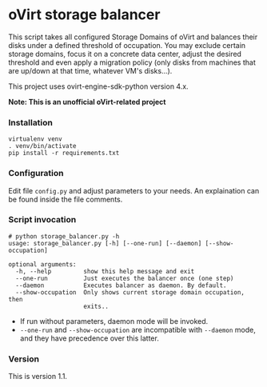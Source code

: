 # oVirt storage balancer

This script takes all configured Storage Domains of oVirt and balances their disks under a defined threshold of occupation. You may exclude certain storage domains, focus it on a concrete data center, adjust the desired threshold and even apply a migration policy (only disks from machines that are up/down at that time, whatever VM's disks...).

This project uses ovirt-engine-sdk-python version 4.x.

**Note: This is an unofficial oVirt-related project**

### Installation

```
virtualenv venv
. venv/bin/activate
pip install -r requirements.txt
```

### Configuration
Edit file `config.py` and adjust parameters to your needs. An explaination can be found inside the file comments.

### Script invocation

```
# python storage_balancer.py -h
usage: storage_balancer.py [-h] [--one-run] [--daemon] [--show-occupation]

optional arguments:
  -h, --help         show this help message and exit
  --one-run          Just executes the balancer once (one step)
  --daemon           Executes balancer as daemon. By default.
  --show-occupation  Only shows current storage domain occupation, then
                     exits..
```

* If run without parameters, daemon mode will be invoked.
* `--one-run` and `--show-occupation` are incompatible with `--daemon` mode, and they have precedence over this latter.

### Version

This is version 1.1.
